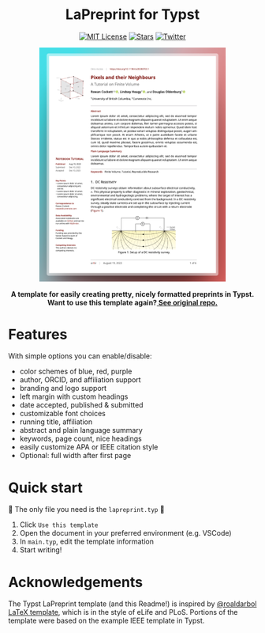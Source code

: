 <h1 align="center">LaPreprint for Typst</h1>
<p align="center">
<a href="https://github.com/rowanc1/LaPreprint/blob/main/LICENSE"><img alt="MIT License" src="https://img.shields.io/github/license/rowanc1/lapreprint?style=flat-square"></a>
<a href="https://github.com/rowanc1/lapreprint"><img alt="Stars" src="https://img.shields.io/github/stars/rowanc1/lapreprint?style=social"></a>
<a href="https://twitter.com/intent/tweet?url=https%3A%2F%2Fgithub.com%2Frowanc1%2FLaPreprint&via=rowancockett&text=Checkout%20the%20LaPreprint%20template%20for%20Typst"><img alt="Twitter" src="https://img.shields.io/twitter/follow/rowancockett"></a>
</p>

<p align="center">
  <img width="75%" src="files/screenshot.png">
</p>
<p align="center">
  <b>A template for easily creating pretty, nicely formatted preprints in Typst.</b><br>
  <b>Want to use this template again?<a href="https://github.com/rowanc1/LaPreprint/"> See original repo.</a></b>
</p>

# Features

With simple options you can enable/disable:

- color schemes of blue, red, purple
- author, ORCID, and affiliation support
- branding and logo support
- left margin with custom headings
- date accepted, published & submitted
- customizable font choices
- running title, affiliation
- abstract and plain language summary
- keywords, page count, nice headings
- easily customize APA or IEEE citation style
- Optional: full width after first page

# Quick start

🎉 The only file you need is the `lapreprint.typ` 🎉

1. Click `Use this template`
2. Open the document in your preferred environment (e.g. VSCode)
3. In `main.typ`, edit the template information
4. Start writing!

# Acknowledgements

The Typst LaPreprint template (and this Readme!) is inspired by [@roaldarbol LaTeX template](https://github.com/roaldarbol/LaPreprint), which is in the style of eLife and PLoS. Portions of the template were based on the example IEEE template in Typst.

